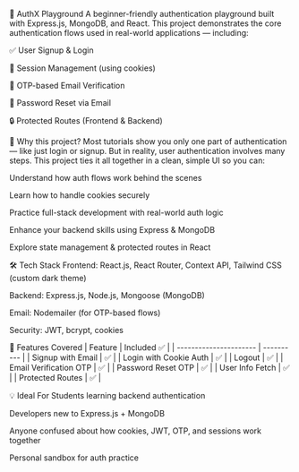 🔐 AuthX Playground
A beginner-friendly authentication playground built with Express.js, MongoDB, and React. This project demonstrates the core authentication flows used in real-world applications — including:

✅ User Signup & Login

🔁 Session Management (using cookies)

📧 OTP-based Email Verification

🔑 Password Reset via Email

🔒 Protected Routes (Frontend & Backend)

🌟 Why this project?
Most tutorials show you only one part of authentication — like just login or signup. But in reality, user authentication involves many steps. This project ties it all together in a clean, simple UI so you can:

Understand how auth flows work behind the scenes

Learn how to handle cookies securely

Practice full-stack development with real-world auth logic

Enhance your backend skills using Express & MongoDB

Explore state management & protected routes in React

🛠️ Tech Stack
Frontend: React.js, React Router, Context API, Tailwind CSS (custom dark theme)

Backend: Express.js, Node.js, Mongoose (MongoDB)

Email: Nodemailer (for OTP-based flows)

Security: JWT, bcrypt, cookies

📂 Features Covered
| Feature                | Included ✅ |
| ---------------------- | ---------- |
| Signup with Email      | ✅          |
| Login with Cookie Auth | ✅          |
| Logout                 | ✅          |
| Email Verification OTP | ✅          |
| Password Reset OTP     | ✅          |
| User Info Fetch        | ✅          |
| Protected Routes       | ✅          |


💡 Ideal For
Students learning backend authentication

Developers new to Express.js + MongoDB

Anyone confused about how cookies, JWT, OTP, and sessions work together

Personal sandbox for auth practice

